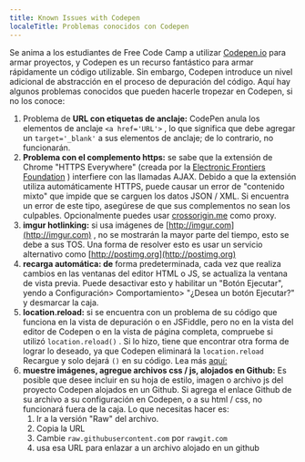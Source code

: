 ```yaml
---
title: Known Issues with Codepen
localeTitle: Problemas conocidos con Codepen
---
```

Se anima a los estudiantes de Free Code Camp a utilizar [Codepen.io](http://www.codepen.io/) para armar proyectos, y Codepen es un recurso fantástico para armar rápidamente un código utilizable. Sin embargo, Codepen introduce un nivel adicional de abstracción en el proceso de depuración del código. Aquí hay algunos problemas conocidos que pueden hacerle tropezar en Codepen, si no los conoce:

1.  Problema de **URL con etiquetas de anclaje:** CodePen anula los elementos de anclaje `<a href='URL'>` , lo que significa que debe agregar un `target='_blank'` a sus elementos de anclaje; de ​​lo contrario, no funcionarán.
2.  **Problema con el complemento https:** se sabe que la extensión de Chrome "HTTPS Everywhere" (creada por la [Electronic Frontiers Foundation](http://www.eff.org/) ) interfiere con las llamadas AJAX. Debido a que la extensión utiliza automáticamente HTTPS, puede causar un error de "contenido mixto" que impide que se carguen los datos JSON / XML. Si encuentra un error de este tipo, asegúrese de que sus complementos no sean los culpables. Opcionalmente puedes usar [crossorigin.me](http://crossorigin.me) como proxy.
3.  **imgur hotlinking:** si usa imágenes de [http://imgur.com](http://imgur.com) , no se mostrarán la mayor parte del tiempo, esto se debe a sus TOS. Una forma de resolver esto es usar un servicio alternativo como [http://postimg.org](http://postimg.org)
4.  **recarga automática: de** forma predeterminada, cada vez que realiza cambios en las ventanas del editor HTML o JS, se actualiza la ventana de vista previa. Puede desactivar esto y habilitar un "Botón Ejecutar", yendo a Configuración> Comportamiento> "¿Desea un botón Ejecutar?" y desmarcar la caja.
5.  **location.reload:** si se encuentra con un problema de su código que funciona en la vista de depuración o en JSFiddle, pero no en la vista del editor de Codepen o en la vista de página completa, compruebe si utilizó `location.reload()` . Si lo hizo, tiene que encontrar otra forma de lograr lo deseado, ya que Codepen eliminará la `location.reload` Recargue y solo dejará `()` en su código. Lea más [aquí:](https://blog.codepen.io/documentation/editor/things-we-strip/)
6.  **muestre imágenes, agregue archivos css / js, alojados en Github:** Es posible que desee incluir en su hoja de estilo, imagen o archivo js del proyecto Codepen alojados en un Github. Si agrega el enlace Github de su archivo a su configuración en Codepen, o a su html / css, no funcionará fuera de la caja. Lo que necesitas hacer es:
    1.  Ir a la versión "Raw" del archivo.
    2.  Copia la URL
    3.  Cambie `raw.githubusercontent.com` por `rawgit.com`
    4.  usa esa URL para enlazar a un archivo alojado en un github
